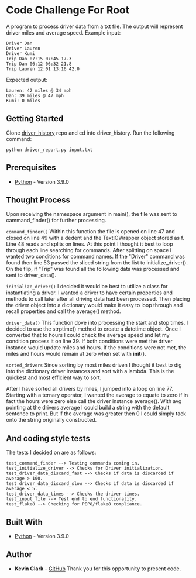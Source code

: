 # Code Challenge For Root

A program to process driver data from a txt file. The output will represent driver miles and average speed. 
Example input:

```
Driver Dan
Driver Lauren
Driver Kumi
Trip Dan 07:15 07:45 17.3
Trip Dan 06:12 06:32 21.8
Trip Lauren 12:01 13:16 42.0
```

Expected output:

```
Lauren: 42 miles @ 34 mph
Dan: 39 miles @ 47 mph
Kumi: 0 miles
```

## Getting Started

Clone [driver_history](https://github.com/Kevinwclark/driver_history) repo and cd into driver_history. Run the following command:
```
python driver_report.py input.txt
```

## Prerequisites

* [Python](https://www.python.org/) - Version 3.9.0


## Thought Process

Upon receiving the namespace argument in main(), the file was sent to cammand_finder() for further processing. 

```command_finder()```
Within this function the file is opened on line 47 and closed on line 49 with a dedent and the TextIOWrapper object stored as f. Line 48 reads and splits on lines. At this point I thought it best to loop through each line searching for commands. After splitting on space I wanted two conditions for command names. If the "Driver" command was found then line 53 passed the sliced string from the list to initialize_driver(). On the flip, if "Trip" was found all the following data was processed and sent to driver_data(). 

```initialize_driver()```
I decided it would be best to utilize a class for instantiating a driver. I wanted a driver to have certain properties and methods to call later after all driving data had been processed. Then placing the driver object into a dictionary would make it easy to loop through and recall properties and call the average() method.

```driver_data()```
This function dove into processing the start and stop times. I decided to use the strptime() method to create a datetime object. Once I converted that to hours I could check the average speed and let my condition process it on line 39. If both conditions were met the driver instance would update miles and hours. If the conditions were not met, the miles and hours would remain at zero when set with __init__(). 

```sorted_drivers```
Since sorting by most miles driven I thought it best to dig into the dictionary driver instances and sort with a lambda. This is the quickest and most efficient way to sort. 

After I have sorted all drivers by miles, I jumped into a loop on line 77. Starting with a ternary operator, I wanted the average to equate to zero if in fact the hours were zero else call the driver instance average(). With avg pointing at the drivers average I could build a string with the default sentence to print. But if the average was greater then 0 I could simply tack onto the string originally constructed. 

## And coding style tests

The tests I decided on are as follows: 

```
test_command_finder --> Testing commands coming in.
test_initialize_driver --> Checks for Driver initialization.
test_driver_data_discard_fast --> Checks if data is discarded if average > 100.
test_driver_data_discard_slow --> Checks if data is discarded if average < 5.
test_driver_data_times --> Checks the driver times.
test_input_file --> Test end to end functionality.
test_flake8 --> Checking for PEP8/flake8 compliance.
```

## Built With

* [Python](https://www.python.org/) - Version 3.9.0

## Author

* **Kevin Clark** - [GitHub](https://github.com/Kevinwclark)
Thank you for this opportunity to present code. 
